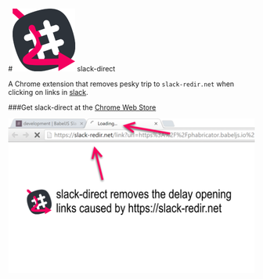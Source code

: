 #![logo](assets/icon128.png) slack-direct

A Chrome extension that removes pesky trip to `slack-redir.net` when clicking on links in [slack](https://slack.com/).

###Get slack-direct at the [Chrome Web Store](https://chrome.google.com/webstore/detail/slack-direct/dpoaghknbfogjmbilamfoaohdbiiphib/)

![screenshot](assets/screenshot.png)
